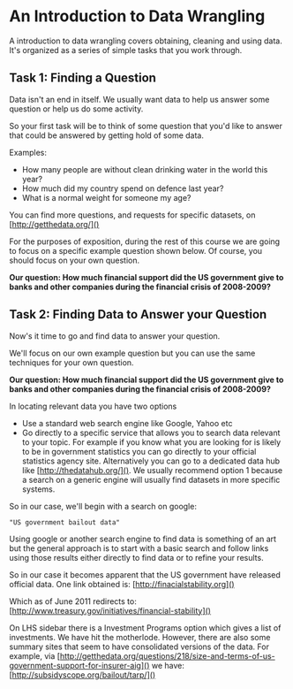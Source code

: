 
An Introduction to Data Wrangling
=================================

A introduction to data wrangling covers obtaining, cleaning and using data. It's organized as a series of simple tasks that you work through.

Task 1: Finding a Question
--------------------------

Data isn't an end in itself. We usually want data to help us answer some question or help us do some activity.

So your first task will be to think of some question that you'd like to answer that could be answered by getting hold of some data.

Examples:

* How many people are without clean drinking water in the world this year?
* How much did my country spend on defence last year?
* What is a normal weight for someone my age?

You can find more questions, and requests for specific datasets, on [http://getthedata.org/]()

For the purposes of exposition, during the rest of this course  we are going to focus on a specific example question shown below. Of course, you should focus on your own question.

**Our question: How much financial support did the US government give to banks and other companies during the financial crisis of 2008-2009?**

Task 2: Finding Data to Answer your Question
--------------------------------------------

Now's it time to go and find data to answer your question.

We'll focus on our own example question but you can use the same techniques for your own question.

**Our question: How much financial support did the US government give to banks and other companies during the financial crisis of 2008-2009?**

In locating relevant data you have two options

* Use a standard web search engine like Google, Yahoo etc
* Go directly to a specific service that allows you to search data relevant to your topic. For example if you know what you are looking for is likely to be in government statistics you can go directly to your official statistics agency site. Alternatively you can go to a dedicated data hub like [http://thedatahub.org/]().  We usually recommend option 1 because a search on a generic engine will usually find datasets in more specific systems.

So in our case, we'll begin with a search on google:
```
"US government bailout data"
```

Using google or another search engine to find data is something of an art but the general approach is to start with a basic search and follow links using those results either directly to find data or to refine your results.

So in our case it becomes apparent that the US government have released official data. One link obtained is: [http://finacialstability.org]()

Which as of June 2011 redirects to: [http://www.treasury.gov/initiatives/financial-stability]()

On LHS sidebar there is a Investment Programs option which gives a list of investments. We have hit the motherlode. However, there are also some summary sites that seem to have consolidated versions of the data.  For example, via [http://getthedata.org/questions/218/size-and-terms-of-us-government-support-for-insurer-aig]() we have: [http://subsidyscope.org/bailout/tarp/]()

